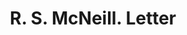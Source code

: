 ---
doi: 10.7916/D8DV2WX0
date_other: '1890'
date_other_textual: 1890-1899
form: correspondence
genre:
- Letters (correspondence)
name:
- R. S. McNeill
object_in_context_url: https://biggert.cul.columbia.edu/items/view/ave_biggert_00863
subject_hierarchical_geographic:
- New York, New York, United States
subject_name:
- R. S. McNeill
title: R. S. McNeill. Letter
sort_title: R. S. McNeill. Letter
call_number: ave_biggert_00863
coordinates:
- 40.69277777777778,-73.99027777777778
pid: ave_biggert_00863
identifiers: ave_biggert_00863
thumbnail: https://derivativo-2.library.columbia.edu/iiif/2/ldpd:345780/full/!256,256/0/native.jpg
permalink: /biggert/ave_biggert_00863/
layout: iiif-image-page
---